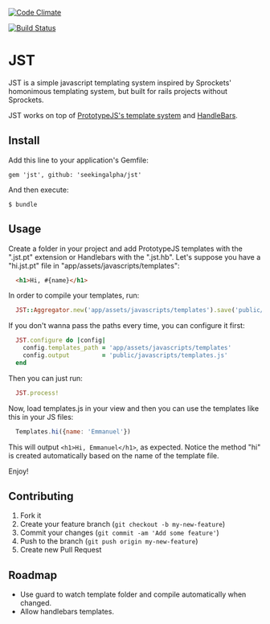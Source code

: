 [![Code Climate](https://codeclimate.com/repos/5358f2f0e30ba06766001f0b/badges/4b55d6afc21edbf37bc0/gpa.png)](https://codeclimate.com/repos/5358f2f0e30ba06766001f0b/feed)

[![Build Status](https://travis-ci.org/seekingalpha/jst.svg?branch=master)](https://travis-ci.org/seekingalpha/jst)


# JST

JST is a simple javascript templating system inspired by Sprockets' homonimous templating system, but built for rails projects without Sprockets.

JST works on top of [PrototypeJS's template system](http://prototypejs.org/doc/latest/language/Template/) and [HandleBars](http://handlebarsjs.com/).

## Install

Add this line to your application's Gemfile:

    gem 'jst', github: 'seekingalpha/jst'

And then execute:

    $ bundle

## Usage

Create a folder in your project and add PrototypeJS templates with the ".jst.pt" extension or Handlebars with the ".jst.hb". Let's suppose you have a "hi.jst.pt" file in "app/assets/javascripts/templates":

```html
  <h1>Hi, #{name}</h1>
```
In order to compile your templates, run:

```ruby
  JST::Aggregator.new('app/assets/javascripts/templates').save('public/javascripts/templates.js')
```

If you don't wanna pass the paths every time, you can configure it first:

```ruby
  JST.configure do |config|
    config.templates_path = 'app/assets/javascripts/templates'
    config.output         = 'public/javascripts/templates.js'
  end
```

Then you can just run:

```ruby
  JST.process!
```

Now, load templates.js in your view and then you can use the templates like this in your JS files:

```js
  Templates.hi({name: 'Emmanuel'})
```

This will output ```<h1>Hi, Emmanuel</h1>```, as expected. Notice the method "hi" is created automatically based on the name of the template file.

Enjoy!

## Contributing

1. Fork it
2. Create your feature branch (`git checkout -b my-new-feature`)
3. Commit your changes (`git commit -am 'Add some feature'`)
4. Push to the branch (`git push origin my-new-feature`)
5. Create new Pull Request


## Roadmap

- Use guard to watch template folder and compile automatically when changed.
- Allow handlebars templates.
